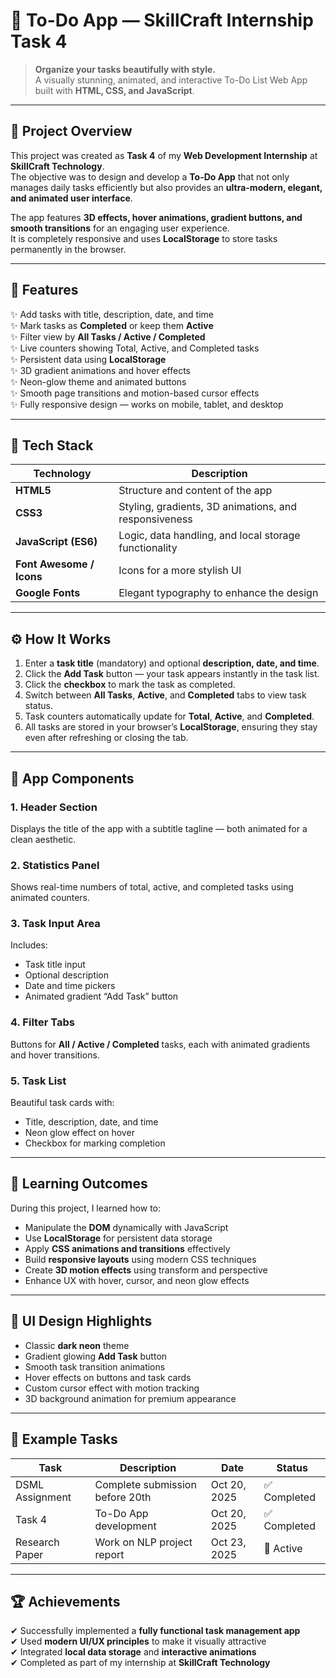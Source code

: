 # 📝 To-Do App — SkillCraft Internship Task 4  

> **Organize your tasks beautifully with style.**  
> A visually stunning, animated, and interactive To-Do List Web App built with **HTML, CSS, and JavaScript**.  

---

## 📘 Project Overview  

This project was created as **Task 4** of my **Web Development Internship** at **SkillCraft Technology**.  
The objective was to design and develop a **To-Do App** that not only manages daily tasks efficiently but also provides an **ultra-modern, elegant, and animated user interface**.

The app features **3D effects, hover animations, gradient buttons, and smooth transitions** for an engaging user experience.  
It is completely responsive and uses **LocalStorage** to store tasks permanently in the browser.

---

## 🎯 Features  

✨ Add tasks with title, description, date, and time  
✨ Mark tasks as **Completed** or keep them **Active**  
✨ Filter view by **All Tasks / Active / Completed**  
✨ Live counters showing Total, Active, and Completed tasks  
✨ Persistent data using **LocalStorage**  
✨ 3D gradient animations and hover effects  
✨ Neon-glow theme and animated buttons  
✨ Smooth page transitions and motion-based cursor effects  
✨ Fully responsive design — works on mobile, tablet, and desktop  

---

## 🧠 Tech Stack  

| Technology | Description |
|-------------|-------------|
| **HTML5** | Structure and content of the app |
| **CSS3** | Styling, gradients, 3D animations, and responsiveness |
| **JavaScript (ES6)** | Logic, data handling, and local storage functionality |
| **Font Awesome / Icons** | Icons for a more stylish UI |
| **Google Fonts** | Elegant typography to enhance the design |

---

## ⚙️ How It Works  

1. Enter a **task title** (mandatory) and optional **description, date, and time**.  
2. Click the **Add Task** button — your task appears instantly in the task list.  
3. Click the **checkbox** to mark the task as completed.  
4. Switch between **All Tasks**, **Active**, and **Completed** tabs to view task status.  
5. Task counters automatically update for **Total**, **Active**, and **Completed**.  
6. All tasks are stored in your browser’s **LocalStorage**, ensuring they stay even after refreshing or closing the tab.  

---

## 🧩 App Components  

### **1. Header Section**
Displays the title of the app with a subtitle tagline — both animated for a clean aesthetic.

### **2. Statistics Panel**
Shows real-time numbers of total, active, and completed tasks using animated counters.

### **3. Task Input Area**
Includes:
- Task title input  
- Optional description  
- Date and time pickers  
- Animated gradient “Add Task” button  

### **4. Filter Tabs**
Buttons for **All / Active / Completed** tasks, each with animated gradients and hover transitions.

### **5. Task List**
Beautiful task cards with:
- Title, description, date, and time  
- Neon glow effect on hover  
- Checkbox for marking completion  


---

## 🧠 Learning Outcomes  

During this project, I learned how to:  
- Manipulate the **DOM** dynamically with JavaScript  
- Use **LocalStorage** for persistent data storage  
- Apply **CSS animations and transitions** effectively  
- Build **responsive layouts** using modern CSS techniques  
- Create **3D motion effects** using transform and perspective  
- Enhance UX with hover, cursor, and neon glow effects  

---


## 🌈 UI Design Highlights  

- Classic **dark neon** theme  
- Gradient glowing **Add Task** button  
- Smooth task transition animations  
- Hover effects on buttons and task cards  
- Custom cursor effect with motion tracking  
- 3D background animation for premium appearance  

---

## 🧾 Example Tasks  

| Task | Description | Date | Status |
|------|--------------|------|--------|
| DSML Assignment | Complete submission before 20th | Oct 20, 2025 | ✅ Completed |
| Task 4 | To-Do App development | Oct 20, 2025 | ✅ Completed |
| Research Paper | Work on NLP project report | Oct 23, 2025 | 🔄 Active |

---

## 🏆 Achievements  

✔ Successfully implemented a **fully functional task management app**  
✔ Used **modern UI/UX principles** to make it visually attractive  
✔ Integrated **local data storage** and **interactive animations**  
✔ Completed as part of my internship at **SkillCraft Technology**

